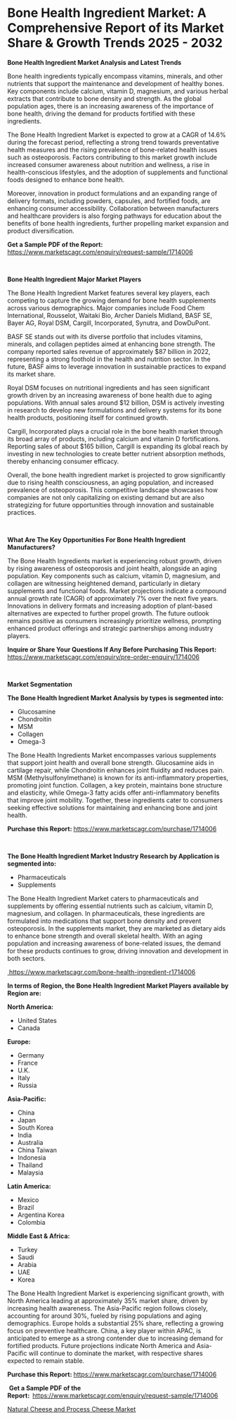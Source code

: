 <p><h1>Bone Health Ingredient Market: A Comprehensive Report of its Market Share & Growth Trends 2025 - 2032</h1></p><p><strong>Bone Health Ingredient Market Analysis and Latest Trends</strong></p>
<p><p>Bone health ingredients typically encompass vitamins, minerals, and other nutrients that support the maintenance and development of healthy bones. Key components include calcium, vitamin D, magnesium, and various herbal extracts that contribute to bone density and strength. As the global population ages, there is an increasing awareness of the importance of bone health, driving the demand for products fortified with these ingredients.</p><p>The Bone Health Ingredient Market is expected to grow at a CAGR of 14.6% during the forecast period, reflecting a strong trend towards preventative health measures and the rising prevalence of bone-related health issues such as osteoporosis. Factors contributing to this market growth include increased consumer awareness about nutrition and wellness, a rise in health-conscious lifestyles, and the adoption of supplements and functional foods designed to enhance bone health. </p><p>Moreover, innovation in product formulations and an expanding range of delivery formats, including powders, capsules, and fortified foods, are enhancing consumer accessibility. Collaboration between manufacturers and healthcare providers is also forging pathways for education about the benefits of bone health ingredients, further propelling market expansion and product diversification.</p></p>
<p><strong>Get a Sample PDF of the Report:&nbsp;</strong> <a href="https://www.marketscagr.com/enquiry/request-sample/1714006?utm_campaign=1097&utm_medium=2&utm_source=Github&utm_content=ia&utm_term=11012025&utm_id=bone-health-ingredient">https://www.marketscagr.com/enquiry/request-sample/1714006</a></p>
<p>&nbsp;</p>
<p><strong>Bone Health Ingredient Major Market Players</strong></p>
<p><p>The Bone Health Ingredient Market features several key players, each competing to capture the growing demand for bone health supplements across various demographics. Major companies include Food Chem International, Rousselot, Waitaki Bio, Archer Daniels Midland, BASF SE, Bayer AG, Royal DSM, Cargill, Incorporated, Synutra, and DowDuPont.</p><p>BASF SE stands out with its diverse portfolio that includes vitamins, minerals, and collagen peptides aimed at enhancing bone strength. The company reported sales revenue of approximately $87 billion in 2022, representing a strong foothold in the health and nutrition sector. In the future, BASF aims to leverage innovation in sustainable practices to expand its market share.</p><p>Royal DSM focuses on nutritional ingredients and has seen significant growth driven by an increasing awareness of bone health due to aging populations. With annual sales around $12 billion, DSM is actively investing in research to develop new formulations and delivery systems for its bone health products, positioning itself for continued growth.</p><p>Cargill, Incorporated plays a crucial role in the bone health market through its broad array of products, including calcium and vitamin D fortifications. Reporting sales of about $165 billion, Cargill is expanding its global reach by investing in new technologies to create better nutrient absorption methods, thereby enhancing consumer efficacy.</p><p>Overall, the bone health ingredient market is projected to grow significantly due to rising health consciousness, an aging population, and increased prevalence of osteoporosis. This competitive landscape showcases how companies are not only capitalizing on existing demand but are also strategizing for future opportunities through innovation and sustainable practices.</p></p>
<p>&nbsp;</p>
<p><strong>What Are The Key Opportunities For Bone Health Ingredient Manufacturers?</strong></p>
<p><p>The Bone Health Ingredients market is experiencing robust growth, driven by rising awareness of osteoporosis and joint health, alongside an aging population. Key components such as calcium, vitamin D, magnesium, and collagen are witnessing heightened demand, particularly in dietary supplements and functional foods. Market projections indicate a compound annual growth rate (CAGR) of approximately 7% over the next five years. Innovations in delivery formats and increasing adoption of plant-based alternatives are expected to further propel growth. The future outlook remains positive as consumers increasingly prioritize wellness, prompting enhanced product offerings and strategic partnerships among industry players.</p></p>
<p><strong>Inquire or Share Your Questions If Any Before Purchasing This Report:</strong> <a href="https://www.marketscagr.com/enquiry/pre-order-enquiry/1714006?utm_campaign=1097&utm_medium=2&utm_source=Github&utm_content=ia&utm_term=11012025&utm_id=bone-health-ingredient">https://www.marketscagr.com/enquiry/pre-order-enquiry/1714006</a></p>
<p>&nbsp;</p>
<p><strong>Market Segmentation</strong></p>
<p><strong>The Bone Health Ingredient Market Analysis by types is segmented into:</strong></p>
<p><ul><li>Glucosamine</li><li>Chondroitin</li><li>MSM</li><li>Collagen</li><li>Omega-3</li></ul></p>
<p><p>The Bone Health Ingredients Market encompasses various supplements that support joint health and overall bone strength. Glucosamine aids in cartilage repair, while Chondroitin enhances joint fluidity and reduces pain. MSM (Methylsulfonylmethane) is known for its anti-inflammatory properties, promoting joint function. Collagen, a key protein, maintains bone structure and elasticity, while Omega-3 fatty acids offer anti-inflammatory benefits that improve joint mobility. Together, these ingredients cater to consumers seeking effective solutions for maintaining and enhancing bone and joint health.</p></p>
<p><strong>Purchase this Report:&nbsp;</strong><a href="https://www.marketscagr.com/purchase/1714006?utm_campaign=1097&utm_medium=2&utm_source=Github&utm_content=ia&utm_term=11012025&utm_id=bone-health-ingredient">https://www.marketscagr.com/purchase/1714006</a></p>
<p>&nbsp;</p>
<p><strong>The Bone Health Ingredient Market Industry Research by Application is segmented into:</strong></p>
<p><ul><li>Pharmaceuticals</li><li>Supplements</li></ul></p>
<p><p>The Bone Health Ingredient Market caters to pharmaceuticals and supplements by offering essential nutrients such as calcium, vitamin D, magnesium, and collagen. In pharmaceuticals, these ingredients are formulated into medications that support bone density and prevent osteoporosis. In the supplements market, they are marketed as dietary aids to enhance bone strength and overall skeletal health. With an aging population and increasing awareness of bone-related issues, the demand for these products continues to grow, driving innovation and development in both sectors.</p></p>
<p><a href="https://www.marketscagr.com/bone-health-ingredient-r1714006?utm_campaign=1097&utm_medium=2&utm_source=Github&utm_content=ia&utm_term=11012025&utm_id=bone-health-ingredient">&nbsp;https://www.marketscagr.com/bone-health-ingredient-r1714006</a></p>
<p><strong>In terms of Region, the Bone Health Ingredient Market Players available by Region are:</strong></p>
<p>
    <p> <strong> North America: </strong>
        <ul>
            <li>United States</li>
            <li>Canada</li>
        </ul>
        </p> 
    <p> <strong> Europe: </strong>
        <ul>
            <li>Germany</li>
            <li>France</li>
            <li>U.K.</li>
            <li>Italy</li>
            <li>Russia</li>
        </ul>
        </p> 
    <p> <strong> Asia-Pacific: </strong>
        <ul>
            <li>China</li>
            <li>Japan</li>
            <li>South Korea</li>
            <li>India</li>
            <li>Australia</li>
            <li>China Taiwan</li>
            <li>Indonesia</li>
            <li>Thailand</li>
            <li>Malaysia</li>
        </ul>
        </p> 
    <p> <strong> Latin America: </strong>
        <ul>
            <li>Mexico</li>
            <li>Brazil</li>
            <li>Argentina Korea</li>
            <li>Colombia</li>
        </ul>
        </p> 
    <p> <strong> Middle East & Africa: </strong>
        <ul>
            <li>Turkey</li>
            <li>Saudi</li>
            <li>Arabia</li>
            <li>UAE</li>
            <li>Korea</li>
        </ul>
    </p>
    </p>
<p><p>The Bone Health Ingredient Market is experiencing significant growth, with North America leading at approximately 35% market share, driven by increasing health awareness. The Asia-Pacific region follows closely, accounting for around 30%, fueled by rising populations and aging demographics. Europe holds a substantial 25% share, reflecting a growing focus on preventive healthcare. China, a key player within APAC, is anticipated to emerge as a strong contender due to increasing demand for fortified products. Future projections indicate North America and Asia-Pacific will continue to dominate the market, with respective shares expected to remain stable.</p></p>
<p><strong>Purchase this Report: </strong><a href="https://www.marketscagr.com/purchase/1714006?utm_campaign=1097&utm_medium=2&utm_source=Github&utm_content=ia&utm_term=11012025&utm_id=bone-health-ingredient">https://www.marketscagr.com/purchase/1714006</a></p>
<p>&nbsp;<strong>Get a Sample PDF of the Report:&nbsp;&nbsp;</strong><a href="https://www.marketscagr.com/enquiry/request-sample/1714006?utm_campaign=1097&utm_medium=2&utm_source=Github&utm_content=ia&utm_term=11012025&utm_id=bone-health-ingredient">https://www.marketscagr.com/enquiry/request-sample/1714006</a></p>
<p><strong></strong></p>
<p><p><a href="https://github.com/castoriffic/Market-Research-Report-List-5/blob/main/natural-cheese-and-process-cheese-market.md?utm_campaign=1097&utm_medium=2&utm_source=Github&utm_content=ia&utm_term=11012025&utm_id=bone-health-ingredient">Natural Cheese and Process Cheese Market</a></p></p>